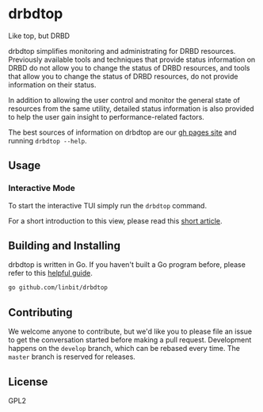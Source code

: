 # drbdtop
Like top, but DRBD

drbdtop simplifies monitoring and administrating for DRBD resources. Previously
available tools and techniques that provide status information on DRBD do not
allow you to change the status of DRBD resources, and tools that allow you to
change the status of DRBD resources, do not provide information on their status.

In addition to allowing the user control and monitor the general state of
resources from the same utility, detailed status information is also provided to
help the user gain insight to performance-related factors.

The best sources of information on drbdtop are our
[gh pages site](https://linbit.github.io/drbdtop/) and running `drbdtop --help`.

## Usage

### Interactive Mode
To start the interactive TUI simply run the `drbdtop` command.

For a short introduction to this view, please read this
[short article](https://linbit.github.io/drbdtop/guides/intro/).

## Building and Installing
drbdtop is written in Go. If you haven't built a Go program before, please refer
to this [helpful guide](https://golang.org/doc/install).

```bash
go github.com/linbit/drbdtop
```

## Contributing
We welcome anyone to contribute, but we'd like you to please file an issue
to get the conversation started before making a pull request. Development
happens on the `develop` branch, which can be rebased every time. The `master`
branch is reserved for releases.

## License
GPL2
